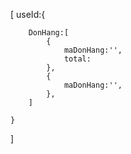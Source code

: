
[
    useId:{
        
        DonHang:[
            {
                maDonHang:'',
                total:
            },
            {
                maDonHang:'',
            },
        ]

    }
]